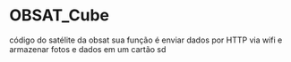 # OBSAT_Cube
código do satélite da obsat
sua função é enviar dados por HTTP via wifi e armazenar fotos e dados em um cartão sd
